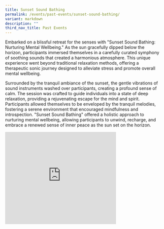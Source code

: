 ```yaml
---
title: Sunset Sound Bathing
permalink: /events/past-events/sunset-sound-bathing/
variant: markdown
description: ""
third_nav_title: Past Events
---
```

Embarked on a blissful retreat for the senses with "Sunset Sound Bathing: Nurturing Mental Wellbeing." As the sun gracefully dipped below the horizon, participants immersed themselves in a carefully curated symphony of soothing sounds that created a harmonious atmosphere. This unique experience went beyond traditional relaxation methods, offering a therapeutic sonic journey designed to alleviate stress and promote overall mental wellbeing.

Surrounded by the tranquil ambiance of the sunset, the gentle vibrations of sound instruments washed over participants, creating a profound sense of calm. The session was crafted to guide individuals into a state of deep relaxation, providing a rejuvenating escape for the mind and spirit. Participants allowed themselves to be enveloped by the tranquil melodies, fostering a serene environment that encouraged mindfulness and introspection. "Sunset Sound Bathing" offered a holistic approach to nurturing mental wellbeing, allowing participants to unwind, recharge, and embrace a renewed sense of inner peace as the sun set on the horizon.

<iframe allowfullscreen="true" height="299" width="360" frameborder="0" src="https://docs.google.com/presentation/d/e/2PACX-1vRhSOaJs7VALk39jJXxnrFvw7xk6v5qvqIXosGkJIFCyTZ5O9yA01rKMOSWzBbUMiU9v0Od_biWK9_B/embed?start=true&amp;loop=true&amp;delayms=5000"></iframe>
